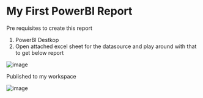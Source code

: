 # My First PowerBI Report

Pre requisites to create this report
1) PowerBI Destkop
2) Open attached excel sheet for the datasource and play around with that to get below report

![image](https://github.com/user-attachments/assets/60063278-b3c7-4012-8825-1301af649d61)


Published to my workspace

![image](https://github.com/user-attachments/assets/4876a217-eea8-4a58-b856-b8e34718ef98)

